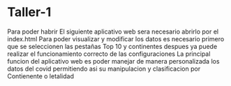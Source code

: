 # Taller-1
Para poder habrir El siguiente aplicativo web sera necesario abrirlo por el index.html
Para poder visualizar y modificar los datos es necesario primero que se seleccionen las pestañas Top 10 y continentes despues ya puede realizar el funcionamiento correcto de las configuraciones
La principal funcion del aplicativo web es poder manejar de manera personalizada los datos del covid permitiendo asi su manipulacion y clasificacion por Contienente o letalidad
